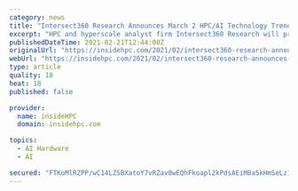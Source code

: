 ```yaml
---
category: news
title: "Intersect360 Research Announces March 2 HPC/AI Technology Trends Webinar"
excerpt: "HPC and hyperscale analyst firm Intersect360 Research will present its latest research and insights on technology trends in the HPC and AI market at a free webinar on Tuesday, March2 at 12pm EST / 9am PST."
publishedDateTime: 2021-02-21T12:44:00Z
originalUrl: "https://insidehpc.com/2021/02/intersect360-research-announces-hpc-ai-technology-trends-webinar/"
webUrl: "https://insidehpc.com/2021/02/intersect360-research-announces-hpc-ai-technology-trends-webinar/"
type: article
quality: 18
heat: 18
published: false

provider:
  name: insideHPC
  domain: insidehpc.com

topics:
  - AI Hardware
  - AI

secured: "FTKoMlRZPP/wC14LZSBXatoY7vRZav0wEQhFkoapl2kPdsAEiM8a5kHmSeLz1tDPA63HXL7IYXYl22aMw/m6YaS2dnfL+bzYFJsWWay489VuB1HVtjdsyYJ9dgIQ5DSqFDTd6eMvsyn7412OqpvrdVXsbEkFOE4jI8QOSRTExSzDClx427Hk/R1W49qioijhlPC6A17GeotLaDZpiefO/X6P5b7YYfayp4FJcG8qP5OYdGgmJrVbkRyP59RVadCITEHQDLrXAuWoc7xDtZJeYuyV73yABzMNo1+GeQnTLCFYbf6QJQ3Jq6MLA9qWABprsLL5d0YFRwPSM2aHisEj2d8YCgy0uX7gaemRSyiOZhM=;EB8akYcCgqKcuA0tA/DrXg=="
---
```


